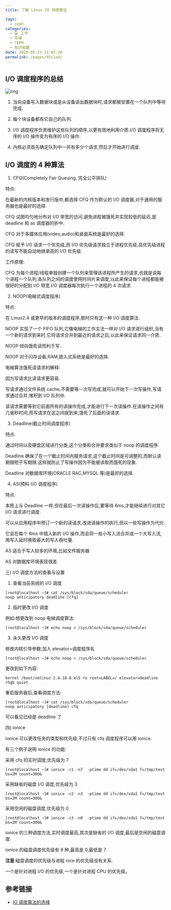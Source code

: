 ```yaml
---
title: 了解 Linux IO 调度算法

tags: 
  - ceph
categories: 
  - 💻 工作
  - 存储
  - CEPH
  - 知识拓展
date: 2020-05-23 11:02:28
permalink: /pages/45c1ad/
---
```


## I/O 调度程序的总结


![img](https://images0.cnblogs.com/i/609710/201403/051225079271803.jpg)

 

1) 当向设备写入数据块或是从设备读出数据块时,请求都被安置在一个队列中等待完成.

2) 每个块设备都有它自己的队列.

3) I/O 调度程序负责维护这些队列的顺序,以更有效地利用介质.I/O 调度程序将无序的 I/O 操作变为有序的 I/O 操作.

4) 内核必须首先确定队列中一共有多少个请求,然后才开始进行调度.

 

## I/O 调度的 4 种算法

1) CFQ(Completely Fair Queuing, 完全公平排队)

特点:

在最新的内核版本和发行版中,都选择 CFQ 作为默认的 I/O 调度器,对于通用的服务器也是最好的选择.

CFQ 试图均匀地分布对 I/O 带宽的访问,避免进程被饿死并实现较低的延迟,是 deadline 和 as 调度器的折中.

CFQ 对于多媒体应用(video,audio)和桌面系统是最好的选择.

CFQ 赋予 I/O 请求一个优先级,而 I/O 优先级请求独立于进程优先级,高优先级进程的读写不能自动地继承高的 I/O 优先级.

 

工作原理:

CFQ 为每个进程/线程单独创建一个队列来管理该进程所产生的请求,也就是说每个进程一个队列,各队列之间的调度使用时间片来调度,以此来保证每个进程都能被很好的分配到 I/O 带宽.I/O 调度器每次执行一个进程的 4 次请求.

 

2) NOOP(电梯式调度程序)

特点:

在 Linux2.4 或更早的版本的调度程序,那时只有这一种 I/O 调度算法.

NOOP 实现了一个 FIFO 队列,它像电梯的工作主法一样对 I/O 请求进行组织,当有一个新的请求到来时,它将请求合并到最近的请求之后,以此来保证请求同一介质.

NOOP 倾向饿死读而利于写.

NOOP 对于闪存设备,RAM,嵌入式系统是最好的选择.

 

电梯算法饿死读请求的解释:

因为写请求比读请求更容易.

写请求通过文件系统 cache,不需要等一次写完成,就可以开始下一次写操作,写请求通过合并,堆积到 I/O 队列中.

读请求需要等到它前面所有的读操作完成,才能进行下一次读操作.在读操作之间有几毫秒时间,而写请求在这之间就到来,饿死了后面的读请求.

 

3) Deadline(截止时间调度程序)

特点:

通过时间以及硬盘区域进行分类,这个分类和合并要求类似于 noop 的调度程序.

Deadline 确保了在一个截止时间内服务请求,这个截止时间是可调整的,而默认读期限短于写期限.这样就防止了写操作因为不能被读取而饿死的现象.

Deadline 对数据库环境(ORACLE RAC,MYSQL 等)是最好的选择.

 

4) AS(预料 I/O 调度程序)

特点:

本质上与 Deadline 一样,但在最后一次读操作后,要等待 6ms,才能继续进行对其它 I/O 请求进行调度.

可以从应用程序中预订一个新的读请求,改进读操作的执行,但以一些写操作为代价.

它会在每个 6ms 中插入新的 I/O 操作,而会将一些小写入流合并成一个大写入流,用写入延时换取最大的写入吞吐量.

AS 适合于写入较多的环境,比如文件服务器

AS 对数据库环境表现很差.

 

三) I/O 调度方法的查看与设置

 1) 查看当前系统的 I/O 调度

```plain
[root@localhost ~]# cat /sys/block/sda/queue/scheduler
noop anticipatory deadline [cfq] 
```

 

2) 临时更改 I/O 调度

例如:想更改到 noop 电梯调度算法:

```plain
[root@localhost ~]# echo noop > /sys/block/sda/queue/scheduler
```

 

3) 永久更改 I/O 调度

修改内核引导参数,加入 elevator=调度程序名

```plain
[root@localhost ~]# echo noop > /sys/block/sda/queue/scheduler
```

 

更改到如下内容:

```plain
kernel /boot/vmlinuz-2.6.18-8.el5 ro root=LABEL=/ elevator=deadline rhgb quiet
```

 

重启服务器后,查看调度方法:

```plain
[root@localhost ~]# cat /sys/block/sda/queue/scheduler
noop anticipatory [deadline] cfq
```

可以看见已经是 deadline 了

 

四) ionice

ionice 可以更改任务的类型和优先级,不过只有 cfq 调度程序可以用 ionice.

有三个例子说明 ionice 的功能:

采用 cfq 的实时调度,优先级为 7

```plain
[root@localhost ~]# ionice -c1 -n7  -ptime dd if=/dev/sda1 f=/tmp/test bs=2M count=300&
```

采用缺省的磁盘 I/O 调度,优先级为 3

```plain
[root@localhost ~]# ionice -c2 -n3  -ptime dd if=/dev/sda1 f=/tmp/test bs=2M count=300&
```

采用空闲的磁盘调度,优先级为 0

```plain
[root@localhost ~]# ionice -c3 -n0  -ptime dd if=/dev/sda1 f=/tmp/test bs=2M count=300&
```

ionice 的三种调度方法,实时调度最高,其次是缺省的 I/O 调度,最后是空闲的磁盘调度.

ionice 的磁盘调度优先级有 8 种,最高是 0,最低是 7.

**注意**:磁盘调度的优先级与进程 nice 的优先级没有关系.

一个是针对进程 I/O 的优先级,一个是针对进程 CPU 的优先级。

## 参考链接
- [IO 调度算法的选择](https://www.cnblogs.com/gomysql/p/3582185.html)
